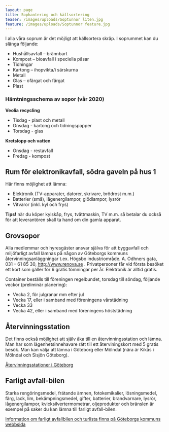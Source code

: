 ```yaml
---
layout: page
title: Sophantering och källsortering
teaser: /images/uploads/Soptunnor liten.jpg
feature: /images/uploads/Soptunnor feature.jpg
---
```

I alla våra soprum är det möjligt att källsortera skräp. I soprummet kan du slänga följande:

* Hushållsavfall – brännbart
* Kompost – bioavfall i speciella påsar
* Tidningar
* Kartong – ihopvikta/i särskurna
* Metall
* Glas – ofärgat och färgat
* Plast

### Hämtningsschema av sopor (vår 2020)

  **Veolia recycling**

* Tisdag - plast och metall
* Onsdag - kartong och tidningspapper
* Torsdag - glas

**Kretslopp och vatten**

* Onsdag - restavfall
* Fredag - kompost

## Rum för elektronikavfall, södra gaveln på hus 1

Här finns möjlighet att lämna:

* Elektronik (TV-apparater, datorer, skrivare, brödrost m.m.)
* Batterier (små), lågenergilampor, glödlampor, lysrör
* Vitvaror (inkl. kyl och frys)

**Tips!** när du köper kylskåp, frys, tvättmaskin, TV m.m. så betalar du också för att leverantören skall ta hand om din gamla apparat.

## Grovsopor

Alla medlemmar och hyresgäster ansvar själva för att byggavfall och miljöfarligt avfall lämnas på någon av Göteborgs kommuns återvinningsanläggningar t.ex. Högsbo industriområde. A. Odhners gata, 031 – 61 85 30, http://www.renova.se . Privatpersoner får vid första besöket ett kort som gäller för 6 gratis tömningar per år. Elektronik är alltid gratis.

Container beställs till föreningen regelbundet, torsdag till söndag, följande veckor (preliminär planering):

* Vecka 2, för julgranar mm efter jul
* Vecka 17, eller i samband med föreningens vårstädning
* Vecka 33
* Vecka 42, eller i samband med föreningens höststädning

## Återvinningsstation

Det finns också möjlighet att själv åka till en återvinningsstation och lämna. Man har som lägenhetsinnehavare rätt till ett återviningskort med 5 gratis besök. Man kan välja att lämna i Göteborg eller Mölndal (nära är Kikås i Mölndal och Sisjön Göteborg).

[Återvinningsstationer i Göteborg](https://goteborg.se/wps/portal/start/avfall-och-atervinning/har-lamnar-hushall-avfall/atervinningscentraler/hitta-atervinningscentraler/!ut/p/z1/04_Sj9CPykssy0xPLMnMz0vMAfIjo8ziAwy9Ai2cDB0N_N0t3Qw8Q7wD3Py8ffxDgw30wwkpiAJKG-AAjjD96MJOQUZOxgYG7v5GYP14jI8E6jePNzFyNzD0MjH0tjBzMjdw9PF2NjbzNnf1dTPWD9aP0o8qTi0qy0xODS3K0Y-0MDPTL8gNjagKcVQEAOOiYtI!/dz/d5/L2dBISEvZ0FBIS9nQSEh/p0/IZ7_42G01J41K86B70ALKC36K7EMF3=CZ6_P1JQ8B1A0OG9F0ITKPFNKLOUS0=MEdisplayType!lista==/#Z7_42G01J41K86B70ALKC36K7EMF3)

## Farligt avfall-bilen

Starka rengöringsmedel, frätande ämnen, fotokemikalier, lösningsmedel, färg, lack, lim, bekämpningsmedel, gifter, batterier, brandvarnare, lysrör, lågenergilampor, kvicksilvertermometrar, oljeprodukter och bränslen är exempel på saker du kan lämna till farligt avfall-bilen.

[Information om farligt avfallbilen och turlista finns på Göteborgs kommuns webbsida](https://goteborg.se/wps/portal/start/avfall-och-atervinning/har-lamnar-hushall-avfall/farligt-avfall-bilen/!ut/p/z1/04_Sj9CPykssy0xPLMnMz0vMAfIjo8ziTYzcDQy9TAy9_f1MnAwcvXxd_JwM3Y3cPcz0wwkpiAJKG-AAjgb6kUD95jj1BxjpB-tH6UcVpxaVZSanllQWpOpHaukX5EZUhTgqKgIAsWiiNw!!/dz/d5/L2dBISEvZ0FBIS9nQSEh/)